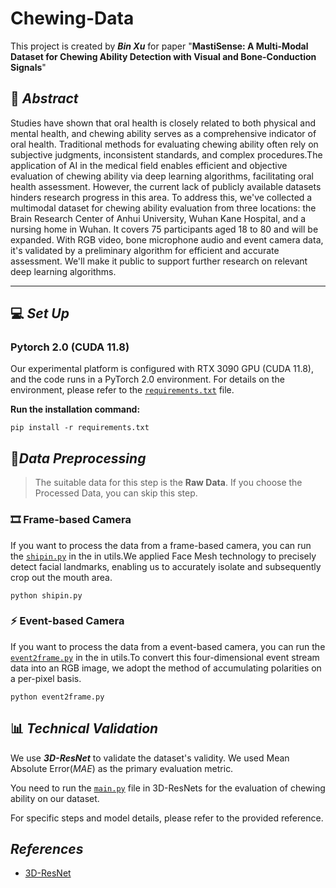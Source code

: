 # Chewing-Data
This project is created by ***Bin Xu*** for paper "**MastiSense: A Multi-Modal Dataset for Chewing Ability Detection with Visual and Bone-Conduction Signals**"
## 📘 ***Abstract***

Studies have shown that oral health is closely related to both physical and mental health, and chewing ability serves as a comprehensive indicator of oral health. Traditional methods for evaluating chewing ability often rely on subjective judgments, inconsistent standards, and complex procedures.The application of AI in the medical field enables efficient and objective evaluation of chewing ability via deep learning algorithms, facilitating oral health assessment. However, the current lack of publicly available datasets hinders research progress in this area. To address this, we've collected a multimodal dataset for chewing ability evaluation from three locations: the Brain Research Center of Anhui University, Wuhan Kane Hospital, and a nursing home in Wuhan.  It covers 75 participants aged 18 to 80 and will be expanded. With RGB video, bone microphone audio and event camera data, it's validated by a preliminary algorithm for efficient and accurate assessment. We'll make it public to support further research on relevant deep learning algorithms.

---

## 💻 ***Set Up***

### Pytorch 2.0 (CUDA 11.8)
Our experimental platform is configured with RTX 3090 GPU (CUDA 11.8), and the code runs in a PyTorch 2.0 environment.
For details on the environment, please refer to the [`requirements.txt`](requirements.txt) file.

**Run the installation command:**
```
pip install -r requirements.txt
```
## 🧪***Data Preprocessing***

> The suitable data for this step is the **Raw Data**. If you choose the Processed Data, you can skip this step.

### 🎞️ Frame-based Camera

If you want to process the data from a frame-based camera, you can run the [`shipin.py`](utils/shipin.py) in the in utils.We applied Face Mesh technology to precisely detect facial landmarks, enabling us to accurately isolate and subsequently crop out the mouth area.

```
python shipin.py
```
### ⚡ Event-based Camera
If you want to process the data from a event-based camera, you can run the [`event2frame.py`](utils/event2frame.py) in the in utils.To convert this four-dimensional event stream data into an RGB image, we adopt the method of accumulating polarities on a per-pixel basis.

```
python event2frame.py
```
## 📊 ***Technical Validation***
We use ***3D-ResNet*** to validate the dataset's validity. We used Mean Absolute Error(*MAE*) as the primary evaluation metric.

You need to run the [`main.py`](3D-ResNets/main.py) file in 3D-ResNets for the evaluation of chewing ability on our dataset.

For specific steps and model details, please refer to the provided reference.

## ***References***
* [3D-ResNet](https://github.com/kenshohara/3D-ResNets-PyTorch)
